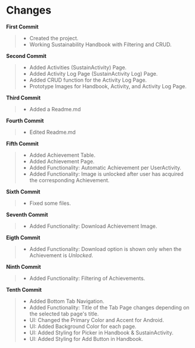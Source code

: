 # Changes

**First Commit**
> - Created the project.
> - Working Sustainability Handbook with Filtering and CRUD.

**Second Commit**
> - Added Activities (SustainActivity) Page.
> - Added Activity Log Page (SustainActivity Log) Page.
> - Added CRUD function for the Activity Log Page.
> - Prototype Images for Handbook, Activity, and Activity Log Page.

**Third Commit**
> - Added a Readme.md

**Fourth Commit**
> - Edited Readme.md

**Fifth Commit**
> - Added Achievement Table.
> - Added Achievement Page.
> - Added Functionality: Automatic Achievement per UserActivity.
> - Added Functionality: Image is unlocked after user has acquired the corresponding Achievement.

**Sixth Commit**
> - Fixed some files.

**Seventh Commit**
> - Added Functionality: Download Achievement Image.

**Eigth Commit**
> - Added Functionality: Download option is shown only when the Achievement is *Unlocked*.

**Ninth Commit**
> - Added Functionality: Filtering of Achievements.

**Tenth Commit**
> - Added Bottom Tab Navigation.
> - Added Functionality: Title of the Tab Page changes depending on the selected tab page's title.
> - UI: Changed the Primary Color and Accent for Android.
> - UI: Added Background Color for each page.
> - UI: Added Styling for Picker in Handbook & SustainActivity.
> - UI: Added Styling for Add Button in Handbook.